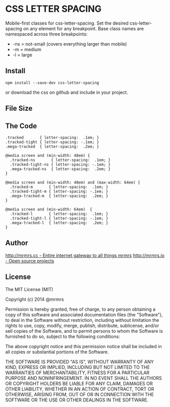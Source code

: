 # CSS LETTER SPACING

  Mobile-first classes for css-letter-spacing.
  Set the desired css-letter-spacing on any element for any breakpoint.
  Base class names are namespaced across three breakpoints:

*  -ns = not-small (covers everything larger than mobile)
*  -m  = medium
*  -l  = large

## Install
```
npm install --save-dev css-letter-spacing
```
or download the css on github and include in your project.

## File Size


## The Code
```
.tracked       { letter-spacing:  .1em; }
.tracked-tight { letter-spacing: -.1em; }
.mega-tracked  { letter-spacing:  .2em; }

@media screen and (min-width: 48em) {
  .tracked-ns       { letter-spacing:  .1em; }
  .tracked-tight-ns { letter-spacing: -.1em; }
  .mega-tracked-ns  { letter-spacing:  .2em; }
}

@media screen and (min-width: 48em) and (max-width: 64em) {
  .tracked-m       { letter-spacing:  .1em; }
  .tracked-tight-m { letter-spacing: -.1em; }
  .mega-tracked-m  { letter-spacing:  .2em; }
}

@media screen and (min-width: 64em)  {
  .tracked-l       { letter-spacing:  .1em; }
  .tracked-tight-l { letter-spacing: -.1em; }
  .mega-tracked-l  { letter-spacing:  .2em; }
}

```

## Author

[http://mrmrs.cc - Entire internet gateway to all things mrmrs](http://mrmrs.cc)
[http://mrmrs.io - Open source projects](http://mrmrs.io)

## License

The MIT License (MIT)

Copyright (c) 2014 @mrmrs

Permission is hereby granted, free of charge, to any person obtaining a copy
of this software and associated documentation files (the "Software"), to deal
in the Software without restriction, including without limitation the rights
to use, copy, modify, merge, publish, distribute, sublicense, and/or sell
copies of the Software, and to permit persons to whom the Software is
furnished to do so, subject to the following conditions:

The above copyright notice and this permission notice shall be included in
all copies or substantial portions of the Software.

THE SOFTWARE IS PROVIDED "AS IS", WITHOUT WARRANTY OF ANY KIND, EXPRESS OR
IMPLIED, INCLUDING BUT NOT LIMITED TO THE WARRANTIES OF MERCHANTABILITY,
FITNESS FOR A PARTICULAR PURPOSE AND NONINFRINGEMENT. IN NO EVENT SHALL THE
AUTHORS OR COPYRIGHT HOLDERS BE LIABLE FOR ANY CLAIM, DAMAGES OR OTHER
LIABILITY, WHETHER IN AN ACTION OF CONTRACT, TORT OR OTHERWISE, ARISING FROM,
OUT OF OR IN CONNECTION WITH THE SOFTWARE OR THE USE OR OTHER DEALINGS IN
THE SOFTWARE.

